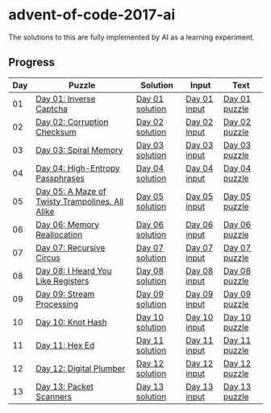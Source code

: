 # advent-of-code-2017-ai
The solutions to this are fully implemented by AI as a learning experiment.

## Progress

| Day | Puzzle                                               | Solution                                       | Input                                        | Text                                         |
|-----|------------------------------------------------------|------------------------------------------------|----------------------------------------------|----------------------------------------------|
| 01  | [Day 01: Inverse Captcha](https://adventofcode.com/2017/day/1) | [Day 01 solution](src/solutions/day01/mod.rs) | [Day 01 input](src/solutions/day01/input.txt) | [Day 01 puzzle](src/solutions/day01/puzzle.txt) |
| 02  | [Day 02: Corruption Checksum](https://adventofcode.com/2017/day/2) | [Day 02 solution](src/solutions/day02/mod.rs) | [Day 02 input](src/solutions/day02/input.txt) | [Day 02 puzzle](src/solutions/day02/puzzle.txt) |
| 03  | [Day 03: Spiral Memory](https://adventofcode.com/2017/day/3) | [Day 03 solution](src/solutions/day03/mod.rs) | [Day 03 input](src/solutions/day03/input.txt) | [Day 03 puzzle](src/solutions/day03/puzzle.txt) |
| 04  | [Day 04: High-Entropy Passphrases](https://adventofcode.com/2017/day/4) | [Day 04 solution](src/solutions/day04/mod.rs) | [Day 04 input](src/solutions/day04/input.txt) | [Day 04 puzzle](src/solutions/day04/puzzle.txt) |
| 05  | [Day 05: A Maze of Twisty Trampolines, All Alike](https://adventofcode.com/2017/day/5) | [Day 05 solution](src/solutions/day05/mod.rs) | [Day 05 input](src/solutions/day05/input.txt) | [Day 05 puzzle](src/solutions/day05/puzzle.txt) |
| 06  | [Day 06: Memory Reallocation](https://adventofcode.com/2017/day/6) | [Day 06 solution](src/solutions/day06/mod.rs) | [Day 06 input](src/solutions/day06/input.txt) | [Day 06 puzzle](src/solutions/day06/puzzle.txt) |
| 07  | [Day 07: Recursive Circus](https://adventofcode.com/2017/day/7) | [Day 07 solution](src/solutions/day07/mod.rs) | [Day 07 input](src/solutions/day07/input.txt) | [Day 07 puzzle](src/solutions/day07/puzzle.txt) |
| 08  | [Day 08: I Heard You Like Registers](https://adventofcode.com/2017/day/8) | [Day 08 solution](src/solutions/day08/mod.rs) | [Day 08 input](src/solutions/day08/input.txt) | [Day 08 puzzle](src/solutions/day08/puzzle.txt) |
| 09  | [Day 09: Stream Processing](https://adventofcode.com/2017/day/9) | [Day 09 solution](src/solutions/day09/mod.rs) | [Day 09 input](src/solutions/day09/input.txt) | [Day 09 puzzle](src/solutions/day09/puzzle.txt) |
| 10  | [Day 10: Knot Hash](https://adventofcode.com/2017/day/10) | [Day 10 solution](src/solutions/day10/mod.rs) | [Day 10 input](src/solutions/day10/input.txt) | [Day 10 puzzle](src/solutions/day10/puzzle.txt) |
| 11  | [Day 11: Hex Ed](https://adventofcode.com/2017/day/11) | [Day 11 solution](src/solutions/day11/mod.rs) | [Day 11 input](src/solutions/day11/input.txt) | [Day 11 puzzle](src/solutions/day11/puzzle.txt) |
| 12  | [Day 12: Digital Plumber](https://adventofcode.com/2017/day/12) | [Day 12 solution](src/solutions/day12/mod.rs) | [Day 12 input](src/solutions/day12/input.txt) | [Day 12 puzzle](src/solutions/day12/puzzle.txt) |
| 13  | [Day 13: Packet Scanners](https://adventofcode.com/2017/day/13) | [Day 13 solution](src/solutions/day13/mod.rs) | [Day 13 input](src/solutions/day13/input.txt) | [Day 13 puzzle](src/solutions/day13/puzzle.txt) |
